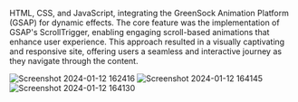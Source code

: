 
HTML, CSS, and JavaScript, integrating the GreenSock Animation Platform (GSAP) for dynamic effects. The core feature was the implementation of GSAP's ScrollTrigger, enabling engaging scroll-based animations that enhance user experience. 
This approach resulted in a visually captivating and responsive site, offering users a seamless and interactive journey as they navigate through the content.


![Screenshot 2024-01-12 162416](https://github.com/poojahooda22/fanta-scroll-Animation/assets/91055527/a7c73f4c-4d79-40eb-9f97-8b7e73fde4f7)
![Screenshot 2024-01-12 164145](https://github.com/poojahooda22/fanta-scroll-Animation/assets/91055527/ed601e19-0487-4acc-9340-c231733eda1f)
![Screenshot 2024-01-12 164130](https://github.com/poojahooda22/fanta-scroll-Animation/assets/91055527/785b849f-0b97-44fe-a6f4-7942cbe3cd29)


